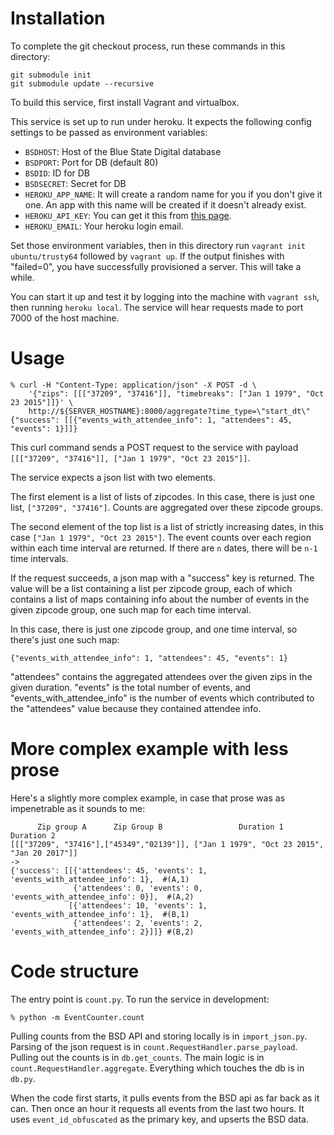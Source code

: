 Installation
============

To complete the git checkout process, run these commands in this
directory: 

```
git submodule init
git submodule update --recursive
```

To build this service, first install Vagrant and virtualbox.  

This service is set up to run under heroku.  It expects the following
config settings to be passed as environment variables:

- `BSDHOST`: Host of the Blue State Digital database
- `BSDPORT`: Port for DB (default 80)
- `BSDID`: ID for DB
- `BSDSECRET`: Secret for DB
- `HEROKU_APP_NAME`: It will create a random name for you if you don't
  give it one.  An app with this name will be created if it doesn't
  already exist.
- `HEROKU_API_KEY`: You can get it this from [this page](https://dashboard.heroku.com/account).
- `HEROKU_EMAIL`: Your heroku login email.

Set those environment variables, then in this directory run `vagrant
init ubuntu/trusty64` followed by `vagrant up`.  If the output finishes
with "failed=0", you have successfully provisioned a server.  This will
take a while.

You can start it up and test it by logging into the machine with
`vagrant ssh`, then running `heroku local`.  The service will hear
requests made to port 7000 of the host machine.

Usage
=====

```
% curl -H "Content-Type: application/json" -X POST -d \
    '{"zips": [[["37209", "37416"]], "timebreaks": ["Jan 1 1979", "Oct 23 2015"]]}' \
    http://${SERVER_HOSTNAME}:8000/aggregate?time_type=\"start_dt\"
{"success": [[{"events_with_attendee_info": 1, "attendees": 45, "events": 1}]]}
```

This curl command sends a POST request to the service with payload
`[[["37209", "37416"]], ["Jan 1 1979", "Oct 23 2015"]]`.

The service expects a json list with two elements.  

The first element is a list of lists of zipcodes.  In this case, there
is just one list, `["37209", "37416"]`.  Counts are aggregated over
these zipcode groups.  

The second element of the top list is a list of strictly increasing
dates, in this case `["Jan 1 1979", "Oct 23 2015"]`.  The event counts
over each region within each time interval are returned.  If there are
`n` dates, there will be `n-1` time intervals.

If the request succeeds, a json map with a "success" key is returned.
The value will be a list containing a list per zipcode group, each of
which contains a list of maps containing info about the number of events
in the given zipcode group, one such map for each time interval.

In this case, there is just one zipcode group, and one time interval, so
there's just one such map:

```
{"events_with_attendee_info": 1, "attendees": 45, "events": 1}
```

"attendees" contains the aggregated attendees over the given zips in the
given duration.  "events" is the total number of events, and
"events_with_attendee_info" is the number of events which contributed to
the "attendees" value because they contained attendee info.

More complex example with less prose
====================================

Here's a slightly more complex example, in case that prose was as
impenetrable as it sounds to me:

```
      Zip group A      Zip Group B                 Duration 1    Duration 2
[[["37209", "37416"],["45349","02139"]], ["Jan 1 1979", "Oct 23 2015", "Jan 20 2017"]]
->
{'success': [[{'attendees': 45, 'events': 1, 'events_with_attendee_info': 1},  #(A,1)
              {'attendees': 0, 'events': 0, 'events_with_attendee_info': 0}],  #(A,2)
             [{'attendees': 10, 'events': 1, 'events_with_attendee_info': 1},  #(B,1)
              {'attendees': 2, 'events': 2, 'events_with_attendee_info': 2}]]} #(B,2)
```

Code structure
==============

The entry point is `count.py`.  To run the service in development:

```
% python -m EventCounter.count
```

Pulling counts from the BSD API and storing locally is in
`import_json.py`.  Parsing of the json request is in
`count.RequestHandler.parse_payload`.  Pulling out the counts is in
`db.get_counts`.  The main logic is in `count.RequestHandler.aggregate`.
Everything which touches the db is in `db.py`.

When the code first starts, it pulls events from the BSD api as far back
as it can.  Then once an hour it requests all events from the last two
hours.  It uses `event_id_obfuscated` as the primary key, and upserts
the BSD data.
